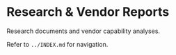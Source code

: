 # Research & Vendor Reports

Research documents and vendor capability analyses.

Refer to `../INDEX.md` for navigation.
